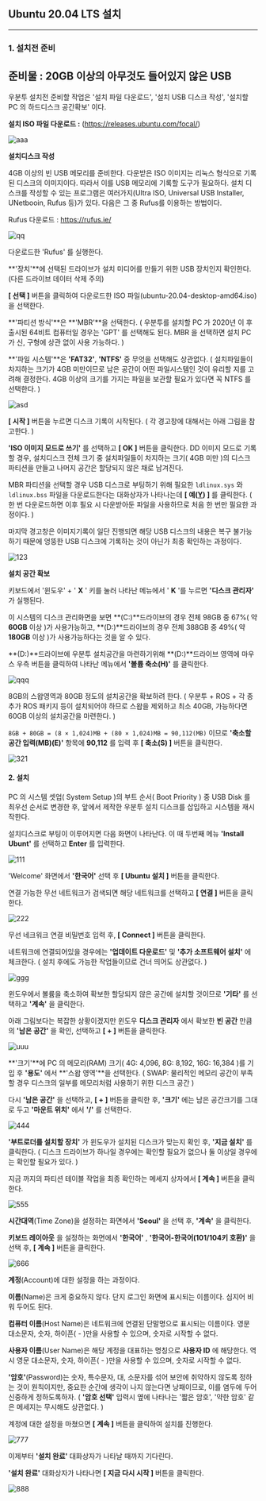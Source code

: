 ## Ubuntu 20.04 LTS 설치

---

### 1. 설치전 준비

## 준비물 : 20GB 이상의 아무것도 들어있지 않은 USB

우분투 설치전 준비할 작업은 '설치 파일 다운로드', '설치 USB 디스크 작성', '설치할 PC 의 하드디스크 공간확보' 이다.



**설치 ISO 파일 다운로드 :** (https://releases.ubuntu.com/focal/)  

![aaa](https://user-images.githubusercontent.com/84003327/191019505-70011578-f1e3-4062-84ed-4d46d4320a08.png)


**설치디스크 작성**

4GB 이상의 빈 USB 메모리를 준비한다. 다운받은 ISO 이미지는 리눅스 형식으로 기록된 디스크의 이미지이다.  따라서 이를 USB 메모리에 기록할 도구가 필요하다.  설치 디스크를 작성할 수 있는 프로그램은 여러가지(Ultra ISO, Universal USB Installer, UNetbooin, Rufus 등)가 있다.  다음은 그 중 Rufus를 이용하는 방법이다.

Rufus 다운로드 : https://rufus.ie/ 

![qq](https://user-images.githubusercontent.com/84003327/191019878-025b5b2a-b602-4df1-8065-4db8d8e99da1.png)


다운로드한 'Rufus' 를 실행한다.

**'장치'**에 선택된 드라이브가 설치 미디어를 만들기 위한 USB 장치인지 확인한다. (다른 드라이브 데이터 삭제 주의)

**[ 선택 ]** 버튼을 클릭하여 다운로드한 ISO 파일(ubuntu-20.04-desktop-amd64.iso)을 선택한다. 

**'파티션 방식'**은 **'MBR'**을 선택한다. ( 우분투를 설치할 PC 가 2020년 이 후 출시된 64비트 컴퓨터일 경우는 'GPT' 를 선택해도 된다. MBR 을 선택하면 설치 PC 가 신, 구형에 상관 없이 사용 가능하다. )

**'파일 시스템'**은 **'FAT32'**, **'NTFS'** 중 무엇을 선택해도 상관없다.  ( 설치파일들이 차지하는 크기가 4GB 미만이므로 남은 공간이 어떤 파일시스템인 것이 유리할 지를 고려해 결정한다. 4GB 이상의 크기를 가지는 파일을 보관할 필요가 있다면 꼭 NTFS 를 선택한다. )

 ![asd](https://user-images.githubusercontent.com/84003327/191019932-5ba06a6e-1ae0-4f76-8572-3440ad449378.png)




**[ 시작 ]** 버튼을 누르면 디스크 기록이 시작된다.  ( 각 경고창에 대해서는 아래 그림을 참고한다. )

**'ISO 이미지 모드로 쓰기'** 를 선택하고 **[ OK ]** 버튼을 클릭한다. DD 이미지 모드로 기록할 경우, 설치디스크 전체 크기 중 설치파일들이 차지하는 크기( 4GB 미만 )의 디스크 파티션을 만들고 나머지 공간은 할당되지 않은 채로 남겨진다. 

MBR 파티션을 선택할 경우 USB 디스크로 부팅하기 위해 필요한 `ldlinux.sys` 와 `ldlinux.bss` 파일을 다운로드한다는 대화상자가 나타나는데 **[ 예(<u>Y</u>) ]** 를 클릭한다. ( 한 번 다운로드하면 이후 필요 시 다운받아둔 파일을 사용하므로 처음 한 번만 필요한 과정이다. )

마지막 경고창은 이미지기록이 일단 진행되면 해당 USB 디스크의 내용은 복구 불가능하기 때문에 엉뚱한 USB 디스크에 기록하는 것이 아닌가 최종 확인하는 과정이다.

![123](https://user-images.githubusercontent.com/84003327/191023998-029de8cb-cb19-455e-96f7-e25346ca7985.png)




**설치 공간 확보**

키보드에서 '윈도우' + ' **X** ' 키를 눌러 나타난 메뉴에서 ' **K** '를 누르면 **'디스크 관리자'** 가  실행된다. 

이 시스템의 디스크 관리화면을 보면 **(C:)**드라이브의 경우 전체 98GB 중 67%( 약 **60GB** 이상 )가 사용가능하고,  **(D:)**드라이브의 경우 전체 388GB 중 49%( 약 **180GB** 이상 )가 사용가능하다는 것을 알 수 있다. 

**(D:)**드라이브에 우분투 설치공간을 마련하기위해 **(D:)**드라이브 영역에 마우스 우측 버튼을 클릭하여 나타난 메뉴에서 **'볼륨 축소(H)'** 를 클릭한다. 

![qqq](https://user-images.githubusercontent.com/84003327/191020248-c77f2de1-84c8-4b84-bcc9-6e46c70c8850.png)



8GB의 스왑영역과 80GB 정도의 설치공간을 확보하려 한다. ( 우분투 + ROS + 각 종 추가 ROS 패키지 등이 설치되어야 하므로 스왑을 제외하고 최소 40GB, 가능하다면 60GB 이상의 설치공간을 마련한다. )

` 8GB + 80GB = (8 × 1,024)MB + (80 × 1,024)MB = 90,112(MB) ` 이므로 **'축소할 공간 입력(MB)(E)'** 항목에 **90,112** 를 입력 후 **[ 축소(S) ]** 버튼을 클릭한다. 


![321](https://user-images.githubusercontent.com/84003327/191020430-64f10489-f3f0-4b73-bee6-798370650396.png)



#### 2. 설치

PC 의 시스템 셋업( System Setup )의 부트 순서( Boot Priority ) 중 USB Disk 를 최우선 순서로 변경한 후, 앞에서 제작한 우분투 설치 디스크를  삽입하고 시스템을 재시작한다. 

설치디스크로 부팅이 이루어지면 다음 화면이 나타난다. 이 때 두번째 메뉴 **'Install Ubunt'** 를 선택하고 **Enter** 를 입력한다. 

![111](https://user-images.githubusercontent.com/84003327/191020666-3ba9b7f3-b48f-4895-9a72-2abff2883675.png)



'Welcome' 화면에서 **'한국어'** 선택 후 **[ Ubuntu 설치 ]** 버튼을 클릭한다. 

연결 가능한 무선 네트워크가 검색되면 해당 네트워크를 선택하고 **[ 연결 ]** 버튼을 클릭한다. 

![222](https://user-images.githubusercontent.com/84003327/191020769-9e6e8d9b-fc0a-48a3-bfd9-29f1f78183e5.png)



무선 네크워크 연결 비밀번호 입력 후, **[ Connect ]** 버튼을 클릭한다.

네트워크에 연결되어있을 경우에는 **'업데이트 다운로드'** 및 **'추가 소프트웨어 설치'** 에 체크한다. ( 설치 후에도 가능한 작업들이므로 건너 띄어도 상관없다. )

![ggg](https://user-images.githubusercontent.com/84003327/191024518-972817e7-b9d5-4d93-b5ed-da09b30ea759.png)

윈도우에서 볼륨을 축소하여 확보한 할당되지 않은 공간에 설치할 것이므로 **'기타'** 를 선택하고 **'계속'** 을 클릭한다.

아래 그림보다는 복잡한 상황이겠지만 윈도우 **디스크 관리자** 에서 확보한 **빈 공간** 만큼의 **'남은 공간'** 을 확인, 선택하고 **[ + ]** 버튼을 클릭한다.  


![uuu](https://user-images.githubusercontent.com/84003327/191024794-d7f58004-9f6c-4b10-a2c7-4f23dd7b996b.png)



**'크기'**에 PC 의 메모리(RAM) 크기( 4G: 4,096, 8G: 8,192, 16G: 16,384 )를 기입 후 **'용도'** 에서 **'스왑 영역'**을 선택한다. ( SWAP: 물리적인 메모리 공간이 부족할 경우 디스크의 일부를 메모리처럼 사용하기 위한 디스크 공간 )

다시 **'남은 공간'** 을 선택하고, **[ + ]** 버튼을 클릭한 후,  **'크기'** 에는 남은 공간크기를 그대로 두고 **'마운트 위치'** 에서 **'/'** 를 선택한다. 

![444](https://user-images.githubusercontent.com/84003327/191021078-fece3d77-ccbb-4a2b-9af6-381c5384f2d2.png)

 **'부트로더를 설치할 장치'** 가 윈도우가 설치된 디스크가 맞는지 확인 후, **'지금 설치'** 를 클릭한다.  ( 디스크 드라이브가 하나일 경우에는 확인할 필요가 없으나 둘 이상일 경우에는 확인할 필요가 있다. )

지금 까지의 파티션 테이블 작업을 최종 확인하는 메세지 상자에서 **[ 계속 ]** 버튼을 클릭한다.

![555](https://user-images.githubusercontent.com/84003327/191021176-c541eb78-5a04-4751-b9a5-d6466953f0f3.png)




**시간대역**(Time Zone)을 설정하는 화면에서 **'Seoul'** 을 선택 후, **'계속'** 을 클릭한다.  

**키보드 레이아웃** 을 설정하는 화면에서 **'한국어'** , **'한국어-한국어(101/104키 호환)'** 을 선택 후, **[ 계속 ]** 버튼을 클릭한다. 

![666](https://user-images.githubusercontent.com/84003327/191021230-9a794048-853f-448f-b7df-80e2049016e5.png)


**계정**(Account)에 대한 설정을 하는 과정이다. 

**이름**(Name)은 크게 중요하지 않다.  단지 로그인 화면에 표시되는 이름이다. 심지어 비워 두어도 된다.  

**컴퓨터 이름**(Host Name)은 네트워크에 연결된 단말명으로 표시되는 이름이다. 영문 대소문자, 숫자, 하이픈( - )만을 사용할 수 있으며, 숫자로 시작할 수 없다.  

**사용자 이름**(User Name)은 해당 계정을 대표하는 명칭으로 **사용자 ID** 에 해당한다.  역시 영문 대소문자, 숫자, 하이픈( - )만을 사용할 수 있으며, 숫자로 시작할 수 없다.  

**'암호'**(Password)는 숫자, 특수문자, 대, 소문자를 섞어 보안에 취약하지 않도록 정하는 것이 원칙이지만, 중요한 순간에 생각이 나지 않는다면 낭패이므로, 이를 염두에 두어 신중하게 정하도록하자.  ( **'암호 선택'** 입력시 옆에 나타나는 '짧은 암호', '약한 암호' 같은 메세지는 무시해도 상관없다. )

계정에 대한 설정을 마쳤으면 **[ 계속 ]** 버튼을 클릭하여 설치를 진행한다.  

![777](https://user-images.githubusercontent.com/84003327/191021543-a02d71f8-a69a-4a32-a57b-eaba27b65379.png)


이제부터 **'설치 완료'** 대화상자가 나타날 때까지 기다린다. 

**'설치 완료'** 대화상자가 나타나면 **[ 지금 다시 시작 ]** 버튼을 클릭한다. 


![888](https://user-images.githubusercontent.com/84003327/191021621-6c806973-44b6-4f11-bfc8-3ffad79a9486.png)



